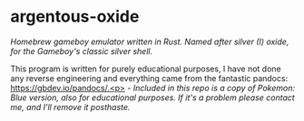 # argentous-oxide
*Homebrew gameboy emulator written in Rust. Named after silver (I) oxide, for the Gameboy's classic silver shell.*

This program is written for purely educational purposes, I have not done any reverse engineering and everything came from the fantastic pandocs: https://gbdev.io/pandocs/.<p>
*- Included in this repo is a copy of Pokemon: Blue version, also for educational purposes. If it's a problem please contact me, and I'll remove it posthaste.*
